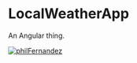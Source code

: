 # LocalWeatherApp

An Angular thing.


[![philFernandez](https://circleci.com/gh/philFernandez/Angular_Weather_Thing.svg?style=shield)](https://app.circleci.com/pipelines/github/philFernandez/Angular_Weather_Thing/7/workflows/72f276c3-4704-492e-92b3-9732578fd9e5)
